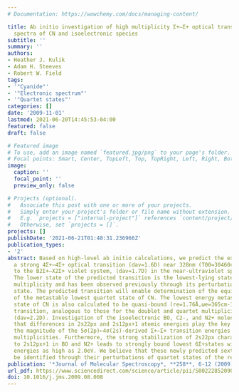 ```yaml
---
# Documentation: https://wowchemy.com/docs/managing-content/

title: Ab initio investigation of high multiplicity Σ+–Σ+ optical transitions in the
  spectra of CN and isoelectronic species
subtitle: ''
summary: ''
authors:
- Heather J. Kulik
- Adam H. Steeves
- Robert W. Field
tags:
- '"Cyanide"'
- '"Electronic spectrum"'
- '"Quartet states"'
categories: []
date: '2009-11-01'
lastmod: 2021-06-20T14:45:53-04:00
featured: false
draft: false

# Featured image
# To use, add an image named `featured.jpg/png` to your page's folder.
# Focal points: Smart, Center, TopLeft, Top, TopRight, Left, Right, BottomLeft, Bottom, BottomRight.
image:
  caption: ''
  focal_point: ''
  preview_only: false

# Projects (optional).
#   Associate this post with one or more of your projects.
#   Simply enter your project's folder or file name without extension.
#   E.g. `projects = ["internal-project"]` references `content/project/deep-learning/index.md`.
#   Otherwise, set `projects = []`.
projects: []
publishDate: '2021-06-21T01:48:31.236966Z'
publication_types:
- '2'
abstract: Based on high-level ab initio calculations, we predict the existence of
  a strong 4Σ+–4Σ+ optical transition (dav=1.6D) near 328nm (T00=30460cm-1), analogous
  to the B2Σ+–X2Σ+ violet system, (dav=1.7D) in the near-ultraviolet spectrum of CN.
  The lower state of the predicted transition is the lowest-lying state of quartet
  multiplicity and has been observed previously through its perturbations of the B
  state. The predicted transition will enable determination of the equilibrium properties
  of the metastable lowest quartet state of CN. The lowest energy metastable sextet
  state of CN is also calculated to be quasi-bound (re=1.76Å,ωe=365cm-1), and a 6Σ+–6Σ+
  transition, analogous to those for the doublet and quartet multiplicities, is predicted
  (dav=2.2D). Investigation of the isoelectronic BO, C2-, and N2+ molecules reveals
  that differences in 2s22px and 2s12px+1 atomic energies play the key role in determining
  the magnitude of the 5σ(2p)←4σ(2s)-derived Σ+–Σ+ transition energies for the different
  multiplicities. Furthermore, the strong stabilization of 2s22px character with respect
  to 2s12px+1 in BO and N2+ leads to strongly bound lowest 6Σ+states with binding
  energies as high as 2.0eV. We believe that these newly predicted sextet states could
  be identified through their perturbations of quartet states of the relevant molecules.
publication: '*Journal of Molecular Spectroscopy*, **258**, 6-12 (2009)'
url_pdf: https://www.sciencedirect.com/science/article/pii/S0022285209001970
doi: 10.1016/j.jms.2009.08.008
---
```

